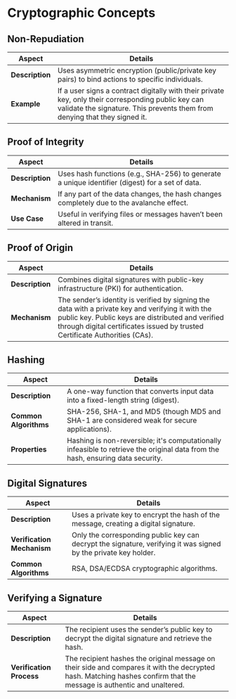 # Cryptographic Concepts

## Non-Repudiation

| **Aspect**                | **Details**                                                                                                                                       |
|---------------------------|---------------------------------------------------------------------------------------------------------------------------------------------------|
| **Description**            | Uses asymmetric encryption (public/private key pairs) to bind actions to specific individuals.                                                   |
| **Example**                | If a user signs a contract digitally with their private key, only their corresponding public key can validate the signature. This prevents them from denying that they signed it. |

## Proof of Integrity

| **Aspect**                | **Details**                                                                                                                                       |
|---------------------------|---------------------------------------------------------------------------------------------------------------------------------------------------|
| **Description**            | Uses hash functions (e.g., SHA-256) to generate a unique identifier (digest) for a set of data.                                                    |
| **Mechanism**              | If any part of the data changes, the hash changes completely due to the avalanche effect.                                                         |
| **Use Case**               | Useful in verifying files or messages haven’t been altered in transit.                                                                            |

## Proof of Origin

| **Aspect**                | **Details**                                                                                                                                       |
|---------------------------|---------------------------------------------------------------------------------------------------------------------------------------------------|
| **Description**            | Combines digital signatures with public-key infrastructure (PKI) for authentication.                                                             |
| **Mechanism**              | The sender’s identity is verified by signing the data with a private key and verifying it with the public key. Public keys are distributed and verified through digital certificates issued by trusted Certificate Authorities (CAs). |

## Hashing

| **Aspect**                | **Details**                                                                                                                                       |
|---------------------------|---------------------------------------------------------------------------------------------------------------------------------------------------|
| **Description**            | A one-way function that converts input data into a fixed-length string (digest).                                                                  |
| **Common Algorithms**      | SHA-256, SHA-1, and MD5 (though MD5 and SHA-1 are considered weak for secure applications).                                                      |
| **Properties**             | Hashing is non-reversible; it's computationally infeasible to retrieve the original data from the hash, ensuring data security.                  |

## Digital Signatures

| **Aspect**                | **Details**                                                                                                                                       |
|---------------------------|---------------------------------------------------------------------------------------------------------------------------------------------------|
| **Description**            | Uses a private key to encrypt the hash of the message, creating a digital signature.                                                               |
| **Verification Mechanism** | Only the corresponding public key can decrypt the signature, verifying it was signed by the private key holder.                                   |
| **Common Algorithms**      | RSA, DSA/ECDSA cryptographic algorithms.                                                                                                           |

## Verifying a Signature

| **Aspect**                | **Details**                                                                                                                                       |
|---------------------------|---------------------------------------------------------------------------------------------------------------------------------------------------|
| **Description**            | The recipient uses the sender’s public key to decrypt the digital signature and retrieve the hash.                                                |
| **Verification Process**   | The recipient hashes the original message on their side and compares it with the decrypted hash. Matching hashes confirm that the message is authentic and unaltered. |
